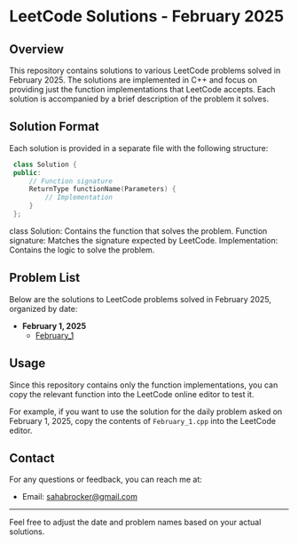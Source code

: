 # LeetCode Solutions - February 2025

## Overview

This repository contains solutions to various LeetCode problems solved in February 2025. The solutions are implemented in C++ and focus on providing just the function implementations that LeetCode accepts. Each solution is accompanied by a brief description of the problem it solves.

## Solution Format

Each solution is provided in a separate file with the following structure:

 ``` cpp
  class Solution {
  public:
      // Function signature
      ReturnType functionName(Parameters) {
          // Implementation
      }
  };
  ```

class Solution: Contains the function that solves the problem.
Function signature: Matches the signature expected by LeetCode.
Implementation: Contains the logic to solve the problem.

## Problem List

Below are the solutions to LeetCode problems solved in February 2025, organized by date:

- **February 1, 2025**
  - [February_1](February_1.cpp)

## Usage

Since this repository contains only the function implementations, you can copy the relevant function into the LeetCode online editor to test it. 

For example, if you want to use the solution for the daily problem asked on February 1, 2025, copy the contents of `February_1.cpp` into the LeetCode editor.

## Contact

For any questions or feedback, you can reach me at:

- Email: sahabrocker@gmail.com

---

Feel free to adjust the date and problem names based on your actual solutions.
